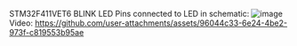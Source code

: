 STM32F411VET6 BLINK LED 
Pins connected to LED in schematic:
![image](https://github.com/user-attachments/assets/ad9bcbcf-9e25-49b1-b96e-f83648a08159)
Video:
https://github.com/user-attachments/assets/96044c33-6e24-4be2-973f-c819553b95ae

